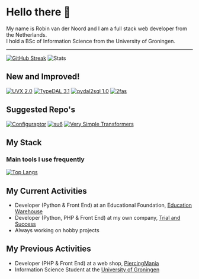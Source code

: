 # Hello there 👋
My name is Robin van der Noord and I am a full stack web developer from the Netherlands.  
I hold a BSc of Information Science from the University of Groningen.

---
[![GitHub Streak](https://streak-stats.demolab.com/?user=robinvandernoord&theme=carbonfox&hide_border=true&date_format=j%20M%5B%20Y%5D)](https://git.io/streak-stats)
![Stats](https://github-readme-stats.vercel.app/api?username=robinvandernoord&show_icons=true&count_private=true&hide_title=true&theme=dark&hide_border=true)  


## New and Improved!
[![UVX 2.0](https://github-readme-stats.vercel.app/api/pin/?username=robinvandernoord&show_owner=false&repo=uvx2&border_color=d4af37&bg_color=0D1117&title_color=C9D1D9&text_color=8B949E&icon_color=d4af37)](https://github.com/robinvandernoord/uvx)
[![TypeDAL 3.1](https://github-readme-stats.vercel.app/api/pin/?username=trialandsuccess&show_owner=true&repo=typedal&border_color=d4af37&bg_color=0D1117&title_color=C9D1D9&text_color=8B949E&icon_color=d4af37)](https://github.com/trialandsuccess/typedal)
[![pydal2sql 1.0](https://github-readme-stats.vercel.app/api/pin/?username=robinvandernoord&repo=pydal2sql&border_color=d4af37&bg_color=0D1117&title_color=C9D1D9&text_color=8B949E&icon_color=d4af37)](https://github.com/robinvandernoord/pydal2sql)
[![2fas](https://github-readme-stats.vercel.app/api/pin/?username=robinvandernoord&show_owner=false&repo=2fas-python&border_color=d4af37&bg_color=0D1117&title_color=C9D1D9&text_color=8B949E&icon_color=d4af37)](https://github.com/trialandsuccess/verysimpletransformers)

## Suggested Repo's
[![Configuraptor](https://github-readme-stats.vercel.app/api/pin/?username=trialandsuccess&show_owner=true&repo=configuraptor&border_color=2ea043&bg_color=0D1117&title_color=C9D1D9&text_color=8B949E&icon_color=2ea043)](https://github.com/trialandsuccess/configuraptor)
[![su6](https://github-readme-stats.vercel.app/api/pin/?username=trialandsuccess&show_owner=true&repo=su6&border_color=2ea043&bg_color=0D1117&title_color=C9D1D9&text_color=8B949E&icon_color=2ea043)](https://github.com/trialandsuccess/su6)
[![Very Simple Transformers](https://github-readme-stats.vercel.app/api/pin/?username=trialandsuccess&show_owner=false&repo=verysimpletransformers&border_color=2ea043&bg_color=0D1117&title_color=C9D1D9&text_color=8B949E&icon_color=2ea043)](https://github.com/trialandsuccess/verysimpletransformers)

## My Stack

### Main tools I use frequently
<!--[![StackShare](http://img.shields.io/badge/tech-stack-0690fa.svg?style=flat)](https://stackshare.io/robinvandernoord/current)  -->
[![Top Langs](https://github-readme-stats.vercel.app/api/top-langs/?username=robinvandernoord&layout=compact&theme=dark&langs_count=10&hide=jupyter%20notebook)](https://github.com/anuraghazra/github-readme-stats)
<!--img src="primary_stack.png?raw=true" style="width: 400px;"/-->


## My Current Activities
- Developer (Python & Front End) at an Educational Foundation, [Education Warehouse](https://www.educationwarehouse.nl)
- Developer (Python, PHP & Front End) at my own company, [Trial and Success](https://trialandsuccess.nl)
- Always working on hobby projects

## My Previous Activities
- Developer (PHP & Front End) at a web shop, [PiercingMania](https://piercingmania.nl)
- Information Science Student at the [University of Groningen](https://rug.nl) 
